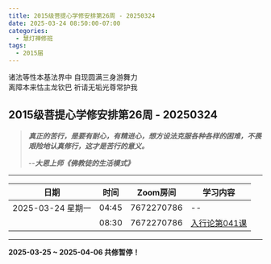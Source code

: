 ```yaml
---
title: 2015级菩提心学修安排第26周 - 20250324
date: 2025-03-24 08:50:00-07:00
categories:
  - 慧灯禅修班
tags:
  - 2015届
---
```

诸法等性本基法界中 自现圆满三身游舞力  
离障本来怙主龙钦巴 祈请无垢光尊常护我

## 2015级菩提心学修安排第26周 - 20250324

> *__真正的苦行，是要有耐心，有精进心，想方设法克服各种各样的困难，不畏艰险地认真修行，这才是苦行的意义。__*
>
> --***大恩上师《佛教徒的生活模式》***

---

|日期 |时间|Zoom房间|学习内容|
|--|--|--|--|
| 2025-03-24 星期一|04:45|7672270786|--|
| |08:30|7672270786|[入行论第041课](https://huidengchanxiu.net/refs/rxl/04#第四十一节课) |

---

**2025-03-25 ~ 2025-04-06 共修暂停！**
